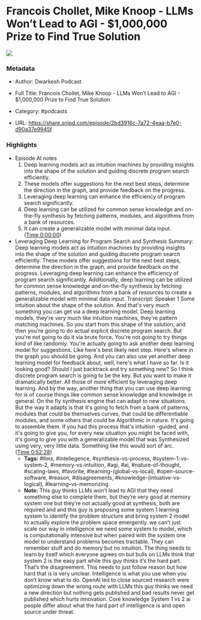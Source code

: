 # Francois Chollet, Mike Knoop - LLMs Won’t Lead to AGI - $1,000,000 Prize to Find True Solution

![](https://wsrv.nl/?url=https%3A%2F%2Fsubstackcdn.com%2Ffeed%2Fpodcast%2F69345%2Fcf4775ebf853d3c71b76b82f77046da4.jpg&w=100&h=100)

### Metadata

- Author: Dwarkesh Podcast
- Full Title: Francois Chollet, Mike Knoop - LLMs Won’t Lead to AGI - $1,000,000 Prize to Find True Solution
- Category: #podcasts



- URL: https://share.snipd.com/episode/2bd3916c-7a72-4eaa-b7e0-d90a37e9945f

### Highlights

- Episode AI notes
  1. Deep learning models act as intuition machines by providing insights into the shape of the solution and guiding discrete program search efficiently.
  2. These models offer suggestions for the next best steps, determine the direction in the graph, and provide feedback on the progress.
  3. Leveraging deep learning can enhance the efficiency of program search significantly.
  4. Deep learning can be utilized for common sense knowledge and on-the-fly synthesis by fetching patterns, modules, and algorithms from a bank of resources.
  5. It can create a generalizable model with minimal data input. ([Time 0:00:00](https://share.snipd.com/episode-takeaways/3c7386aa-6a0d-4d6d-96df-38c362bfbb56))
- Leveraging Deep Learning for Program Search and Synthesis
  Summary:
  Deep learning models act as intuition machines by providing insights into the shape of the solution and guiding discrete program search efficiently.
  These models offer suggestions for the next best steps, determine the direction in the graph, and provide feedback on the progress. Leveraging deep learning can enhance the efficiency of program search significantly.
  Additionally, deep learning can be utilized for common sense knowledge and on-the-fly synthesis by fetching patterns, modules, and algorithms from a bank of resources to create a generalizable model with minimal data input.
  Transcript:
  Speaker 1
  Some intuition about the shape of the solution. And that's very much something you can get via a deep learning model. Deep learning models, they're very much like intuition machines, they're pattern matching machines. So you start from this shape of the solution, and then you're going to do actual explicit discrete program search. But you're not going to do it via brute force. You're not going to try things kind of like randomly. You're actually going to ask another deep learning model for suggestions. Like here's best likely next step. Here's where in the graph you should be going. And you can also use yet another deep learning model for feedback about, well, here's what I have so far. Is it looking good? Should I just backtrack and try something new? So I think discrete program search is going to be the key. But you want to make it dramatically better. All those of more efficient by leveraging deep learning. And by the way, another thing that you can use deep learning for is of course things like common sense knowledge and knowledge in general. On the fly synthesis engine that can adapt to new situations. But the way it adapts is that it's going to fetch from a bank of patterns, modules that could be themselves curves, that could be differentiable modules, and some others that could be Algorithmic in nature. It's going to assemble them. If you had this process that's intuition -guided, and it's going to give you, for every new situation you might be faced with, it's going to give you with a generalizable model that was Synthesized using very, very little data. Something like this would sort of arc. ([Time 0:52:28](https://share.snipd.com/snip/aabe2c71-9778-451d-a5c1-5913590aeca4))
    - **Tags:** #llms, #intellegence, #synthesis-vs-process, #system-1-vs-system-2, #memory-vs-intuition, #agi, #ai, #nature-of-thought, #scaling-laws, #favorite, #learning-(global-vs-local), #open-source-software, #reason, #disagreements, #knowledge-(intuative-vs-logical), #learning-vs-memorizing
    - **Note:** This guy thinks LLMs won’t lead to AGI that they need something else to complete them, but they’re very good at memory system one but they’re not actually good at synthesis, both are required and and this guy is proposing some system 1 learning system to identify the problem structure and bring system 2 model to actually explore the problem space emergently. we can’t just scale our way in intelligence we need some system to model, which is computationally intensive but when paired with the system one model to understand problems becomes tractable. They can remember stuff and do memory but no intuition. The thing needs to learn by itself which everyone agrees on but bulls on LLMs think that system 2 is the easy part while this guy thinks it’s the hard part. That’s the disagreement. This needs to just follow reason but how hard that is is very unclear. Intelligence is what you use when you don’t know what to do. OpenAI led to close sourced research were optimizing down the wrong route with LLMs this guy thinks we need a new direction but nothing gets published and bad results never get published which hurts innovation. Core knowledge
      System 1 vs 2 ai people differ about what the hard part of intelligence is and open source under threat.
